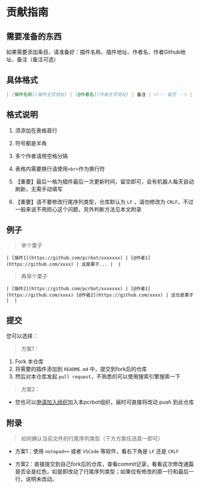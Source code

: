 # 贡献指南

## 需要准备的东西

如果需要添加条目，请准备好：插件名称、插件地址、作者名、作者Github地址、备注（备注可选）

## 具体格式

```markdown
| [插件名称](插件主页地址) | [@作者名](作者主页地址) | 备注 | <!-- 留空 --> |
```

## 格式说明

1. 须添加在表格首行

2. 符号都是半角

3. 多个作者请用空格分隔

4. 表格内需要换行请使用`<br>`作为换行符

5. 【重要】最后一格为插件最后一次更新时间，留空即可，会有机器人每天自动刷新，无需手动填写

6. 【重要】请不要修改行尾序列类型，仓库默认为 `LF` ，请勿修改为 `CRLF`，不过一般来说不用担心这个问题，另外判断方法见本文附录

## 例子

> 举个栗子
```
| [插件1](https://github.com/pcrbot/xxxxxxx) | [@作者1](https://github.com/xxxx) | 这是栗子... |  |
```

> 再举个栗子
```
| [插件2](https://github.com/pcrbot/xxxxxxx) | [@作者1](https://github.com/xxxx) [@作者2](https://github.com/xxxx) | 这也是栗子 |  |
```

## 提交

您可以选择：

> 方案1：

1. Fork 本仓库
2. 将需要的插件添加到 `README.md` 中，提交到fork后的仓库
3. 然后对本仓库发起 `pull request`，不熟悉的可以使用搜索引擎搜索一下

> 方案2：

 + 您也可以[申请加入组织](https://github.com/pcrbot/join-us/issues/new?title=%e6%88%91%e8%a6%81%e5%8a%a0%e5%85%a5%e7%bb%84%e7%bb%87&body=%e6%8f%90%e4%ba%a4%e8%bf%99%e4%b8%aa+issue+%e5%90%8e%ef%bc%8c%e5%9c%a8+github+%e5%85%b3%e8%81%94%e7%9a%84%e9%82%ae%e7%ae%b1%e4%b8%ad%e6%9f%a5%e7%9c%8b%e9%82%80%e8%af%b7)加入本pcrbot组织，届时可直接将改动 push 到此仓库


## 附录

> 如何确认当前文件的行尾序列类型（下方方案任选其一即可）

 + 方案1：使用 `notepad++` 或者 `VSCode` 等软件，看右下角是 `LF` 还是 `CRLF`

 + 方案2：直接提交到自己fork后的仓库，查看commit记录，看看这次修改通篇是否全是红色，如是即改动了行尾序列类型；如果仅有修改的那一行和最后一行，说明未改动。
